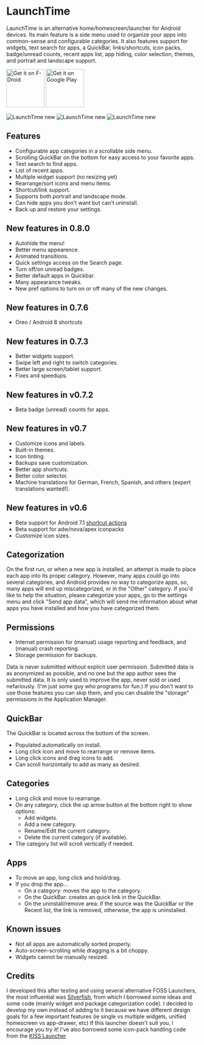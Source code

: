 LaunchTime
=========

LaunchTime is an alternative home/homescreen/launcher for Android devices. Its main feature is a
side menu used to organize your apps into common-sense and configurable categories. It also
features support for widgets, text search for apps, a QuickBar, links/shortcuts, icon packs,
badge/unread counts, recent apps list, app hiding, color selection, themes, and portrait and
landscape support.

<a href="https://f-droid.org/packages/com.quaap.launchtime/" target="_blank">
<img src="https://f-droid.org/badge/get-it-on.png" alt="Get it on F-Droid" height="100"/></a>
<a href="https://play.google.com/store/apps/details?id=com.quaap.launchtime_official" target="_blank">
<img src="https://play.google.com/intl/en_us/badges/images/generic/en-play-badge.png" alt="Get it on Google Play" height="100"/></a>

![LaunchTime new](https://quaap.com/D/media/sc1.jpg) 
![LaunchTime new](https://quaap.com/D/media/sc2.jpg) 
![LaunchTime new](https://quaap.com/D/media/sc3.jpg)

Features
----------
* Configurable app categories in a scrollable side menu.
* Scrolling QuickBar on the bottom for easy access to your favorite apps.
* Text search to find apps.
* List of recent apps.
* Multiple widget support (no resizing yet)
* Rearrange/sort icons and menu items.
* Shortcut/link support.
* Supports both portrait and landscape mode.
* Can hide apps you don't want but can't uninstall.
* Back up and restore your settings.


New features in 0.8.0
-----------
* Autohide the menu!
* Better menu appearence.
* Animated transitions.
* Quick settings access on the Search page.
* Turn off/on unread badges.
* Better default apps in Quickbar.
* Many appearance tweaks.
* New pref options to turn on or off many of the new changes.


New features in 0.7.6
-----------
* Oreo / Android 8 shortcuts

New features in 0.7.3
-----------
* Better widgets support.
* Swipe left and right to switch categories.
* Better large screen/tablet support.
* Fixes and speedups.

New features in v0.7.2
-----------
* Beta badge (unread) counts for apps.

New features in v0.7
-----------
* Customize icons and labels.
* Built-in themes.
* Icon tinting.
* Backups save customization.
* Better app shortcuts.
* Better color selector.
* Machine translations for German, French, Spanish, and others (expert translations wanted!).

New features in v0.6
-----------
* Beta support for Android 7.1 [shortcut actions](https://developer.android.com/guide/topics/ui/shortcuts.html)
* Beta support for adw/nova/apex iconpacks
* Customize icon sizes.


Categorization
----------
On the first run, or when a new app is installed, an attempt is made to place each app into its
proper category.  However,  many apps could go into several categories, and Android provides no
way to categorize apps, so, many apps will end up miscategorized, or in the "Other" category.
If you'd like to help the situation, please categorize your apps, go to the settings menu and 
click "Send app data", which will send me information about what apps you have installed and 
how you have categorized them.

Permissions
----------
* Internet permission for (manual) usage reporting and feedback, and (manual) crash reporting.
* Storage permission for backups.

Data is never submitted without explicit user permission. Submitted data is as anonymized as
possible, and no one but the app author sees the submitted data. It is only used to improve the
app, never sold or used nefariously. (I'm just some guy who programs for fun.)
If you don't want to use those features you can skip them, and you can disable the "storage" 
permissions in the Application Manager.


QuickBar
----------
The QuickBar is located across the bottom of the screen.
* Populated automatically on install.
* Long click icon and move to rearrange or remove items.
* Long click icons and drag icons to add.
* Can scroll horizontally to add as many as desired.


Categories
----------
* Long click and move to rearrange.
* On any category, click the up arrow button at the bottom right to show options:
  * Add widgets.
  * Add a new category.
  * Rename/Edit the current category.
  * Delete the current category (if available).
* The category list will scroll vertically if needed.


Apps
----------
* To move an app, long click and hold/drag.
* If you drop the app...
  * On a category: moves the app to the category.
  * On the QuickBar: creates an quick link in the QuickBar.
  * On the uninstall/remove area: if the source was the QuickBar or the Recent list, the link is
  removed, otherwise, the app is uninstalled.

Known issues
----------
* Not all apps are automatically sorted properly.
* Auto-screen-scrolling while dragging is a bit choppy.
* Widgets cannot be manually resized.


Credits
--------
I developed this after testing and using several alternative FOSS Launchers, the most influential
was [Silverfish](https://github.com/stanipintjuk/Silverfish), from which I borrowed some ideas and 
some code (mainly widget and package categorization code).  I decided to develop my own instead 
of adding to it because we have different design goals for a few important features (ie single vs 
multiple widgets, unified homescreen vs app-drawer, etc)  If this launcher doesn't suit you, I 
encourage you try it!  I've also borrowed some icon-pack handling code from the 
[KISS Launcher](https://github.com/Neamar/KISS)
